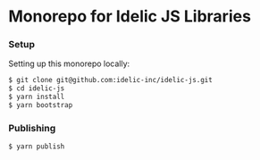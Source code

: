# Monorepo for Idelic JS Libraries

### Setup

Setting up this monorepo locally:

```bash
$ git clone git@github.com:idelic-inc/idelic-js.git
$ cd idelic-js
$ yarn install
$ yarn bootstrap
```

### Publishing

```bash
$ yarn publish
```
